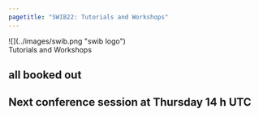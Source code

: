 ```yaml
---
pagetitle: "SWIB22: Tutorials and Workshops"
---
```



<div id="top">
<div class="column left">![](../images/swib.png "swib logo")</div>
<div class="column middle">Tutorials and Workshops</div>
<div class="column right "></div>
</div>

<div id="prog">
<div></div>

    



## all booked out

<b></b>



## Next conference session at Thursday 14 h UTC

<b></b>



</div>


